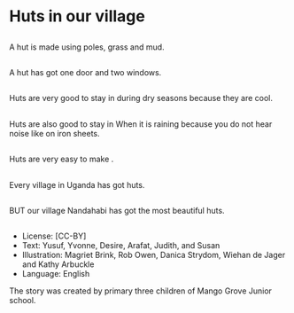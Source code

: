 # Huts in our village

##
A hut is made using poles, grass
and mud.

##
A hut has got one door and two
windows.

##
Huts are very good to stay in
during dry seasons because they
are cool.

##
Huts are also good to stay in When
it is raining because you do not
hear noise like on iron sheets.

##
Huts are very easy to make .

##
Every village in Uganda has got
huts.

##
BUT our village Nandahabi has got
the most beautiful huts.

##
* License: [CC-BY]
* Text: Yusuf, Yvonne, Desire, Arafat, Judith, and Susan
* Illustration: Magriet Brink, Rob Owen, Danica Strydom, Wiehan de Jager and Kathy Arbuckle
* Language: English

The story was created by primary three children of Mango Grove Junior school.
